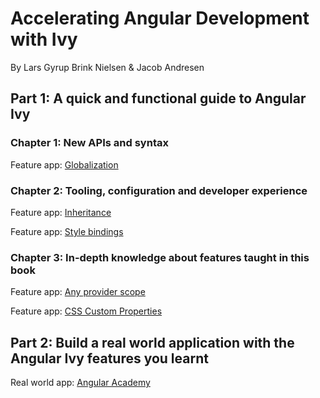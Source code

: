 # Accelerating Angular Development with Ivy

By Lars Gyrup Brink Nielsen & Jacob Andresen

## Part 1: A quick and functional guide to Angular Ivy

### Chapter 1: New APIs and syntax

Feature app: [Globalization](/projects/chapter1/globalization/src/app)

### Chapter 2: Tooling, configuration and developer experience

Feature app: [Inheritance](/projects/chapter2/inheritance/src/app)

Feature app: [Style bindings](/projects/chapter2/style-bindings/src/app)

### Chapter 3: In-depth knowledge about features taught in this book

Feature app: [Any provider scope](/projects/chapter3/any-provider-scope/src/app)

Feature app: [CSS Custom Properties](/projects/chapter3/css-custom-properties/src/app)

## Part 2: Build a real world application with the Angular Ivy features you learnt

Real world app: [Angular Academy](/projects/demo/src/app)
